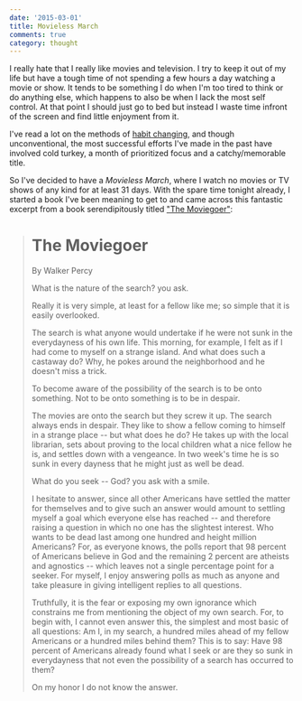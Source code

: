 ```yaml
---
date: '2015-03-01'
title: Movieless March
comments: true
category: thought
---
```


I really hate that I really like movies and television.  I try to keep it out of my life but have a tough time of not spending a few hours a day watching a movie or show.  It tends to be something I do when I'm too tired to think or do anything else, which happens to also be when I lack the most self control.  At that point I should just go to bed but instead I waste time infront of the screen and find little enjoyment from it.

I've read a lot on the methods of [habit changing][habit], and though unconventional, the most successful efforts I've made in the past have involved cold turkey, a month of prioritized focus and a catchy/memorable title.

So I've decided to have a *Movieless March*, where I watch no movies or TV shows of any kind for at least 31 days.  With the spare time tonight already, I started a book I've been meaning to get to and came across this fantastic excerpt from a book serendipitously titled ["The Moviegoer"][moviegoer]:

> # The Moviegoer
> By Walker Percy
>
> What is the nature of the search? you ask.
>
> Really it is very simple, at least for a fellow like me; so simple that it is easily overlooked.
>
> The search is what anyone would undertake if he were not sunk in the everydayness of his own life.  This morning, for example, I felt as if I had come to myself on a strange island.  And what does such a castaway do?  Why, he pokes around the neighborhood and he doesn't miss a trick.
>
> To become aware of the possibility of the search is to be onto something.  Not to be onto something is to be in despair.
>
> The movies are onto the search but they screw it up.  The search always ends in despair.  They like to show a fellow coming to himself in a strange place -- but what does he do?  He takes up with the local librarian, sets about proving to the local children what a nice fellow he is, and settles down with a vengeance.  In two week's time he is so sunk in every dayness that he might just as well be dead.
>
> What do you seek -- God? you ask with a smile.
>
> I hesitate to answer, since all other Americans have settled the matter for themselves and to give such an answer would amount to settling myself a goal which everyone else has reached -- and therefore raising a question in which no one has the slightest interest.  Who wants to be dead last among one hundred and height million Americans?  For, as everyone knows, the polls report that 98 percent of Americans believe in God and the remaining 2 percent are atheists and agnostics -- which leaves not a single percentage point for a seeker.  For myself, I enjoy answering polls as much as anyone and take pleasure in giving intelligent replies to all questions.
>
> Truthfully, it is the fear or exposing my own ignorance which constrains me from mentioning the object of my own search.  For, to begin with, I cannot even answer this, the simplest and most basic of all questions: Am I, in my search, a hundred miles ahead of my fellow Americans or a hundred miles behind them?  This is to say: Have 98 percent of Americans already found what I seek or are they so sunk in everydayness that not even the possibility of a search has occurred to them?
>
> On my honor I do not know the answer.

[moviegoer]: http://en.wikipedia.org/wiki/The_Moviegoer
[habit]: http://www.amazon.com/The-Power-Habit-What-Business/dp/081298160X
